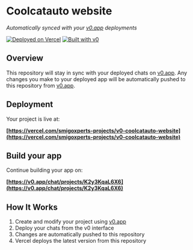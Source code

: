 # Coolcatauto website

*Automatically synced with your [v0.app](https://v0.app) deployments*

[![Deployed on Vercel](https://img.shields.io/badge/Deployed%20on-Vercel-black?style=for-the-badge&logo=vercel)](https://vercel.com/smigoxperts-projects/v0-coolcatauto-website)
[![Built with v0](https://img.shields.io/badge/Built%20with-v0.app-black?style=for-the-badge)](https://v0.app/chat/projects/K2y3KqaL6X6)

## Overview

This repository will stay in sync with your deployed chats on [v0.app](https://v0.app).
Any changes you make to your deployed app will be automatically pushed to this repository from [v0.app](https://v0.app).

## Deployment

Your project is live at:

**[https://vercel.com/smigoxperts-projects/v0-coolcatauto-website](https://vercel.com/smigoxperts-projects/v0-coolcatauto-website)**

## Build your app

Continue building your app on:

**[https://v0.app/chat/projects/K2y3KqaL6X6](https://v0.app/chat/projects/K2y3KqaL6X6)**

## How It Works

1. Create and modify your project using [v0.app](https://v0.app)
2. Deploy your chats from the v0 interface
3. Changes are automatically pushed to this repository
4. Vercel deploys the latest version from this repository